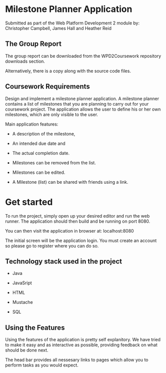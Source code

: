 # Milestone Planner Application

Submitted as part of the Web Platform Development 2 module by: Christopher Campbell, James Hall and Heather Reid

## The Group Report

The group report can be downloaded from the WPD2Coursework repository downloads section.

Alternatively, there is a copy along with the source code files.

## Coursework Requirements

Design and implement a milestone planner application. A milestone planner contains a list of
milestones that you are planning to carry out for your coursework project. The application allows the
user to define his or her own milestones, which are only visible to the user.

Main application features:

- A description of the milestone,

- An intended due date and

- The actual completion date.

- Milestones can be removed from the list.

- Milestones can be edited.

- A Milestone (list) can be shared with friends using a link.


# Get started

To run the project, simply open up your desired editor and run the web runner. The application should then build
and be running on port 8080.

You can then visit the application in browser at: localhost:8080

The initial screen will be the application login. You must create an account so please go to register where you can do so.
    
    
## Technology stack used in the project

- Java

- JavaSript

- HTML

- Mustache

- SQL

## Using the Features

Using the features of the application is pretty self explanitory. We have tried to make it easy and as interactive as possible, providing feedback on what should be done next.

The head bar provides all nessesary links to pages which allow you to perform tasks as you would expect.
